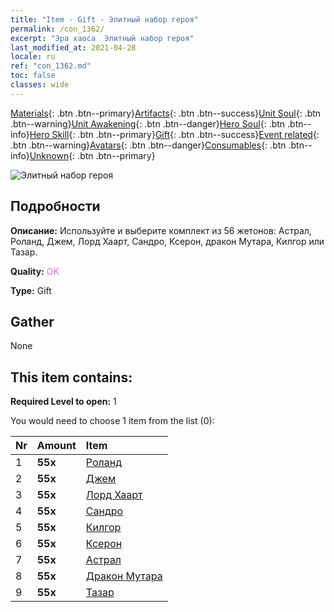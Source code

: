 ```yaml
---
title: "Item - Gift - Элитный набор героя"
permalink: /con_1362/
excerpt: "Эра хаоса  Элитный набор героя"
last_modified_at: 2021-04-28
locale: ru
ref: "con_1362.md"
toc: false
classes: wide
---
```

 [Materials](/ItemsRU/){: .btn .btn--primary}[Artifacts](/ItemsRU/Artifacts/){: .btn .btn--success}[Unit Soul](/ItemsRU/UnitSoul/){: .btn .btn--warning}[Unit Awakening](/ItemsRU/UnitAwakening/){: .btn .btn--danger}[Hero Soul](/ItemsRU/HeroSoul/){: .btn .btn--info}[Hero Skill](/ItemsRU/HeroSkill/){: .btn .btn--primary}[Gift](/ItemsRU/Gift/){: .btn .btn--success}[Event related](/ItemsRU/Events/){: .btn .btn--warning}[Avatars](/ItemsRU/Avatars/){: .btn .btn--danger}[Consumables](/ItemsRU/Consumables/){: .btn .btn--info}[Unknown](/ItemsRU/Unknown/){: .btn .btn--primary}

 ![Элитный набор героя](/images/t/i_907065.png)

## Подробности
 **Описание:** Используйте и выберите комплект из 56 жетонов: Астрал, Роланд, Джем, Лорд Хаарт, Сандро, Ксерон, дракон Мутара, Килгор или Тазар.

 **Quality:** <span style="color: #DA70D6">OK</span>

 **Type:** Gift

## Gather

  None

## This item contains:

 **Required Level to open:** 1

 You would need to choose 1 item from the list (0):

  | Nr | Amount |     Item    |
  |:---|:-------|:------------|
  | 1 |  **55x** | [Роланд](/ItemsRU/her_362/) |  | 
  | 2 |  **55x** | [Джем](/ItemsRU/her_369/) |  | 
  | 3 |  **55x** | [Лорд Хаарт](/ItemsRU/her_370/) |  | 
  | 4 |  **55x** | [Сандро](/ItemsRU/her_371/) |  | 
  | 5 |  **55x** | [Килгор](/ItemsRU/her_374/) |  | 
  | 6 |  **55x** | [Ксерон](/ItemsRU/her_383/) |  | 
  | 7 |  **55x** | [Астрал](/ItemsRU/her_388/) |  | 
  | 8 |  **55x** | [Дракон Мутара](/ItemsRU/her_390/) |  | 
  | 9 |  **55x** | [Тазар](/ItemsRU/her_393/) |  | 
